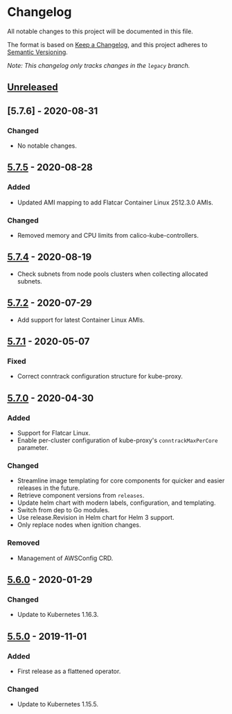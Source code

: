 # Changelog

All notable changes to this project will be documented in this file.

The format is based on [Keep a Changelog](https://keepachangelog.com/en/1.0.0/),
and this project adheres to [Semantic Versioning](https://semver.org/spec/v2.0.0.html).

*Note: This changelog only tracks changes in the `legacy` branch.*

## [Unreleased]

## [5.7.6] - 2020-08-31

### Changed

- No notable changes.

## [5.7.5] - 2020-08-28

### Added

- Updated AMI mapping to add Flatcar Container Linux 2512.3.0 AMIs.

### Changed

- Removed memory and CPU limits from calico-kube-controllers.

## [5.7.4] - 2020-08-19

- Check subnets from node pools clusters when collecting allocated subnets.

## [5.7.2] - 2020-07-29

- Add support for latest Container Linux AMIs.

## [5.7.1] - 2020-05-07

### Fixed

- Correct conntrack configuration structure for kube-proxy.

## [5.7.0] - 2020-04-30

### Added

- Support for Flatcar Linux.
- Enable per-cluster configuration of kube-proxy's `conntrackMaxPerCore` parameter.

### Changed

- Streamline image templating for core components for quicker and easier releases in the future.
- Retrieve component versions from `releases`.
- Update helm chart with modern labels, configuration, and templating.
- Switch from dep to Go modules.
- Use release.Revision in Helm chart for Helm 3 support.
- Only replace nodes when ignition changes.

### Removed

- Management of AWSConfig CRD.

## [5.6.0] - 2020-01-29

### Changed

- Update to Kubernetes 1.16.3.


## [5.5.0] - 2019-11-01

### Added

- First release as a flattened operator.

### Changed

- Update to Kubernetes 1.15.5.


[Unreleased]: https://github.com/giantswarm/aws-operator/compare/v5.7.5...legacy
[5.7.5]: https://github.com/giantswarm/aws-operator/releases/tag/v5.7.5
[5.7.4]: https://github.com/giantswarm/aws-operator/releases/tag/v5.7.4
[5.7.3]: https://github.com/giantswarm/aws-operator/releases/tag/v5.7.3
[5.7.2]: https://github.com/giantswarm/aws-operator/releases/tag/v5.7.2
[5.7.1]: https://github.com/giantswarm/aws-operator/releases/tag/v5.7.1
[5.7.0]: https://github.com/giantswarm/aws-operator/releases/tag/v5.7.0
[5.6.0]: https://github.com/giantswarm/aws-operator/releases/tag/v5.6.0
[5.5.0]: https://github.com/giantswarm/aws-operator/releases/tag/v5.5.0
